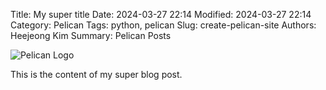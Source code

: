 Title: My super title
Date: 2024-03-27 22:14
Modified: 2024-03-27 22:14
Category: Pelican
Tags: python, pelican
Slug: create-pelican-site
Authors: Heejeong Kim
Summary: Pelican Posts

![Pelican Logo]({static}/images/1/pelican-slogan.png)

This is the content of my super blog post.